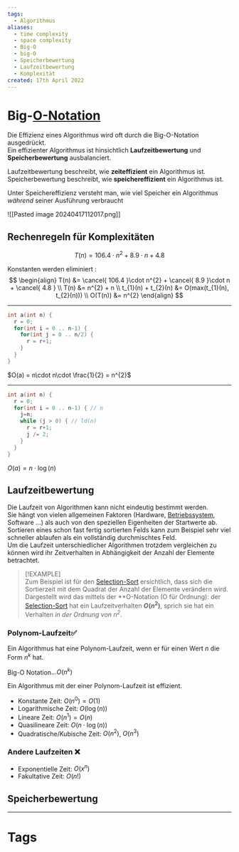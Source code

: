```yaml
---
tags:
  - Algorithmus
aliases:
  - time complexity
  - space complexity
  - Big-O
  - big-O
  - Speicherbewertung
  - Laufzeitbewertung
  - Komplexität
created: 17th April 2022
---
```


# Big-[O-Notation](https://de.wikipedia.org/wiki/Landau-Symbole)

Die Effizienz eines Algorithmus wird oft durch die Big-O-Notation ausgedrückt.  
Ein effizienter Algorithmus ist hinsichtlich **Laufzeitbewertung** und **Speicherbewertung** ausbalanciert.

Laufzeitbewertung beschreibt, wie **zeiteffizient** ein Algorithmus ist.  
Speicherbewertung beschreibt, wie **speichereffizient** ein Algorithmus ist.

Unter Speichereffizienz versteht man, wie viel Speicher ein Algorithmus *während* seiner Ausführung verbraucht

![[Pasted image 20240417112017.png]]

## Rechenregeln für Komplexitäten

$$ T(n) = 106.4\cdot n^{2} + 8.9\cdot n + 4.8 $$

Konstanten werden eliminiert :
$$
\begin{align}
T(n) &= \cancel{ 106.4 }\cdot n^{2} + \cancel{ 8.9 }\cdot n + \cancel{ 4.8 } \\
T(n) &= n^{2} + n  \\
t_{1}(n) + t_{2}(n) &= O(max(t_{1}(n), t_{2}(n))) \\
O(T(n)) &= n^{2}
\end{align}
$$

---

```c
int a(int n) {
  r = 0;
  for(int i = 0 .. n-1) {
    for(int j = 0 .. n/2) {
      r = r+1;
    }
  }
}
```

$O(a) = n\cdot n\cdot \frac{1}{2} = n^{2}$

---

```c
int a(int n) {
  r = 0;
  for(int i = 0 .. n-1) { // n
    j=n;
    while (j > 0) { // ld(n)
      r = r+1;
      j /= 2;
    }
  }
}
```

$O(a) = n\cdot\log(n)$

## Laufzeitbewertung

Die Laufzeit von Algorithmen kann nicht eindeutig bestimmt werden.  
Sie hängt von vielen allgemeinen Faktoren (Hardware, [Betriebssystem](../Betriebssysteme/{MOC}%20Operating%20Systems.md), Software …) als auch von den speziellen Eigenheiten der Startwerte ab.  
Sortieren eines schon fast fertig sortierten Felds kann zum Beispiel sehr viel schneller ablaufen als ein vollständig durchmischtes Feld.  
Um die Laufzeit unterschiedlicher Algorithmen trotzdem vergleichen zu können wird ihr Zeitverhalten in Abhängigkeit der Anzahl der Elemente betrachtet.

> [!EXAMPLE]  
> Zum Beispiel ist für den [Selection-Sort](Selection%20Sort.md) ersichtlich, dass sich die Sortierzeit mit dem Quadrat der Anzahl der Elemente verändern wird. Dargestellt wird das mittels der **O-Notation (O für Ordnung): der [Selection-Sort](Selection%20Sort.md) hat ein Laufzeitverhalten **$O(n^2)$**, sprich sie hat ein Verhalten *in der Ordnung von $n^2$*.

### Polynom-Laufzeit✅

Ein Algorithmus hat eine Polynom-Laufzeit, wenn er für einen Wert $n$ die Form $n^{k}$ hat.

Big-O Notation$\dots O(n^{k})$

Ein Algorithmus mit der einer Polynom-Laufzeit ist effizient.

- Konstante Zeit: $O(n^{0}) = O(1)$
- Logarithmische Zeit: $O(\log(n))$
- Lineare Zeit: $O(n^{1}) = O(n)$
- Quasilineare Zeit: $O(n\cdot\log(n))$
- Quadratische/Kubische Zeit: $O(n^{2})$, $O(n^{3})$

### Andere Laufzeiten ❌

- Exponentielle Zeit: $O(x^{n})$
- Fakultative Zeit: $O(n!)$

## Speicherbewertung

---

# Tags